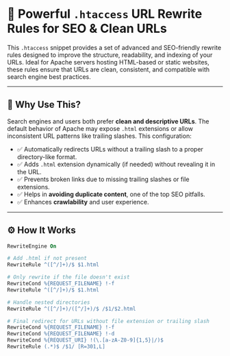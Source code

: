 # 🔁 Powerful `.htaccess` URL Rewrite Rules for SEO & Clean URLs

This `.htaccess` snippet provides a set of advanced and SEO-friendly rewrite rules designed to improve the structure, readability, and indexing of your URLs. Ideal for Apache servers hosting HTML-based or static websites, these rules ensure that URLs are clean, consistent, and compatible with search engine best practices.

---

## 🧩 Why Use This?

Search engines and users both prefer **clean and descriptive URLs**. The default behavior of Apache may expose `.html` extensions or allow inconsistent URL patterns like trailing slashes. This configuration:

- ✅ Automatically redirects URLs without a trailing slash to a proper directory-like format.
- ✅ Adds `.html` extension dynamically (if needed) without revealing it in the URL.
- ✅ Prevents broken links due to missing trailing slashes or file extensions.
- ✅ Helps in **avoiding duplicate content**, one of the top SEO pitfalls.
- ✅ Enhances **crawlability** and user experience.

---

## ⚙️ How It Works

```apache
RewriteEngine On

# Add .html if not present
RewriteRule ^([^/]+)/$ $1.html

# Only rewrite if the file doesn't exist
RewriteCond %{REQUEST_FILENAME} !-f
RewriteRule ^([^/]+)/$ $1.html

# Handle nested directories
RewriteRule ^([^/]+)/([^/]+)/$ /$1/$2.html

# Final redirect for URLs without file extension or trailing slash
RewriteCond %{REQUEST_FILENAME} !-f
RewriteCond %{REQUEST_FILENAME} !-d
RewriteCond %{REQUEST_URI} !(\.[a-zA-Z0-9]{1,5}|/)$
RewriteRule (.*)$ /$1/ [R=301,L]
